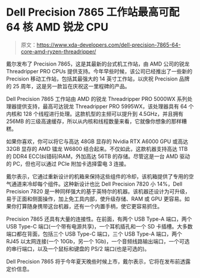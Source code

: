 # Dell Precision 7865 工作站最高可配 64 核 AMD 锐龙 CPU

> 原文：<https://www.xda-developers.com/dell-precision-7865-64-core-amd-ryzen-threadripper/>

戴尔发布了 Precision 7865，这是其最新的台式机工作站，由 AMD 公司的锐龙 Threadripper PRO CPUs 提供支持。今年早些时候，该公司已经推出了一些新的 Precision 移动工作站，包括其最强大的 14 英寸工作站，以庆祝 Precision 品牌的 25 周年，这是另一款旨在庆祝这一里程碑的产品。

Dell Precision 7865 工作站由 AMD 的锐龙 Threadripper PRO 5000WX 系列处理器提供支持，最高可达锐龙 Threadripper PRO 5995WX，该处理器具有 64 个内核和 128 个线程进行处理。这款机型的主频可以提升到 4.5GHz，并且拥有 256MB 的三级高速缓存，所以从内核和线程数量来看，它就像你想象的那样糟糕。

如果你喜欢，你可以将它与高达 48GB 显存的 Nvidia RTX A6000 GPU 或高达 32GB 显存的 AMD 镭龙 W6800 结合起来。不仅如此，这款机器支持高达 1TB 的 DDR4 ECC(纠错码)RAM，外加高达 56TB 的存储。尽管这是一台 AMD 驱动的 PC，但也可以通过 PCIe 附加卡选择雷电 3 连接。

戴尔表示，它通过重新设计的机箱来保持这些组件的冷却，该机箱提供了专用的空气通道来冷却每个组件。这种新设计也比 Dell Precision 7820 小 14%，Dell Precision 7820 是一种同样强大的基于英特尔的机器。该机器还设计为可升级，易于正面和侧面操作，加上免工具内部，使升级存储、RAM 或 GPU 更容易。如果你打算随身携带这台机器，还有一个内置手柄，使它更容易抓住。

Precision 7865 还具有大量的连接性。在前面，有两个 USB Type-A 端口，两个 USB Type-C 端口(一个带有电源共享)，一个耳机插孔和一个 SD 卡插槽。大多数端口都在背面，包括三个 USB Type-C 端口，三个 USB Type-A 端口，两个 RJ45 以太网连接(一个 10Gb，另一个 1Gb)，一个音频线路输出端口，一个可选的串行端口，以及一个鼠标和键盘的 PS/2 端口(也是可选的)。

Dell Precision 7865 将于今年夏天晚些时候上市，戴尔表示，它将在发布前透露定价信息。